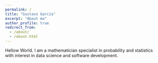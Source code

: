 ```yaml
---
permalink: /
title: "Gustavo García"
excerpt: "About me"
author_profile: true
redirect_from: 
  - /about/
  - /about.html
---
```

Hellow World. I am a mathematician specialist in probability and statistics with interest in data science and software development.

